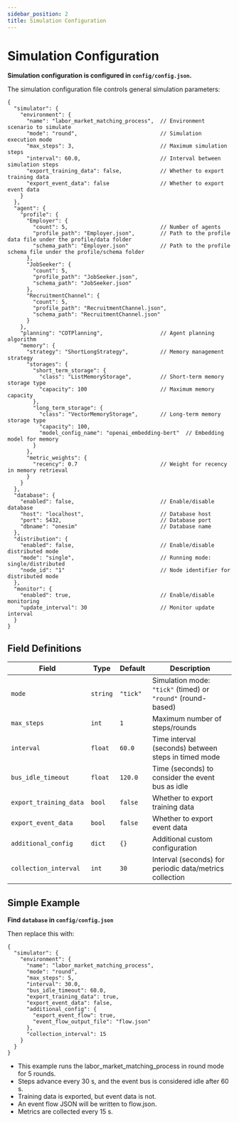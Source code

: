 ```yaml
---
sidebar_position: 2
title: Simulation Configuration
---
```


# Simulation Configuration

**Simulation configuration is configured in `config/config.json`.**

The simulation configuration file controls general simulation parameters:

```jsonc
{
  "simulator": {
    "environment": {
      "name": "labor_market_matching_process",  // Environment scenario to simulate
      "mode": "round",                          // Simulation execution mode
      "max_steps": 3,                           // Maximum simulation steps
      "interval": 60.0,                         // Interval between simulation steps
      "export_training_data": false,            // Whether to export training data
      "export_event_data": false                // Whether to export event data
    }
  },
  "agent": {
    "profile": {
      "Employer": {
        "count": 5,                             // Number of agents
        "profile_path": "Employer.json",        // Path to the profile data file under the profile/data folder
        "schema_path": "Employer.json"          // Path to the profile schema file under the profile/schema folder
      },
      "JobSeeker": {
        "count": 5,
        "profile_path": "JobSeeker.json",
        "schema_path": "JobSeeker.json"
      },
      "RecruitmentChannel": {
        "count": 5,
        "profile_path": "RecruitmentChannel.json",
        "schema_path": "RecruitmentChannel.json"
      }
    },
    "planning": "COTPlanning",                  // Agent planning algorithm
    "memory": {
      "strategy": "ShortLongStrategy",          // Memory management strategy
      "storages": {
        "short_term_storage": {
          "class": "ListMemoryStorage",         // Short-term memory storage type
          "capacity": 100                       // Maximum memory capacity
        },
        "long_term_storage": {
          "class": "VectorMemoryStorage",       // Long-term memory storage type
          "capacity": 100,
          "model_config_name": "openai_embedding-bert"  // Embedding model for memory
        }
      },
      "metric_weights": {
        "recency": 0.7                          // Weight for recency in memory retrieval
      }
    }
  },
  "database": {
    "enabled": false,                           // Enable/disable database
    "host": "localhost",                        // Database host
    "port": 5432,                               // Database port
    "dbname": "onesim"                          // Database name
  },
  "distribution": {
    "enabled": false,                           // Enable/disable distributed mode
    "mode": "single",                           // Running mode: single/distributed
    "node_id": "1"                              // Node identifier for distributed mode
  },
  "monitor": {
    "enabled": true,                            // Enable/disable monitoring
    "update_interval": 30                       // Monitor update interval
  }
}
```

## Field Definitions

| Field               | Type    | Default   | Description                                                   |
|---------------------|---------|-----------|---------------------------------------------------------------|
| `mode`              | `string`  | `"tick"`  | Simulation mode: `"tick"` (timed) or `"round"` (round-based)  |
| `max_steps`         | `int`     | `1`       | Maximum number of steps/rounds                                |
| `interval`          | `float`   | `60.0`    | Time interval (seconds) between steps in timed mode           |
| `bus_idle_timeout`  | `float`   | `120.0`   | Time (seconds) to consider the event bus as idle              |
| `export_training_data` | `bool` | `false`   | Whether to export training data                               |
| `export_event_data` | `bool`    | `false`   | Whether to export event data                                  |
| `additional_config` | `dict`    | `{}`      | Additional custom configuration                               |
| `collection_interval` | `int`   | `30`      | Interval (seconds) for periodic data/metrics collection       |

## Simple Example

**Find `database` in `config/config.json`**

Then replace this with:

```jsonc
{
  "simulator": {
    "environment": {
      "name": "labor_market_matching_process",
      "mode": "round",
      "max_steps": 5,
      "interval": 30.0,
      "bus_idle_timeout": 60.0,
      "export_training_data": true,
      "export_event_data": false,
      "additional_config": {
        "export_event_flow": true,
        "event_flow_output_file": "flow.json"
      },
      "collection_interval": 15
    }
  }
}

```
- This example runs the labor_market_matching_process in round mode for 5 rounds.
- Steps advance every 30 s, and the event bus is considered idle after 60 s.
- Training data is exported, but event data is not.
- An event flow JSON will be written to flow.json.
- Metrics are collected every 15 s.